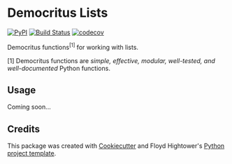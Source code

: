 # Democritus Lists

[![PyPI](https://img.shields.io/pypi/v/democritus-lists.svg)](https://pypi.python.org/pypi/democritus-lists)
[![Build Status](https://travis-ci.com/democritus-project/democritus-lists.svg?branch=master)](https://travis-ci.com/democritus-project/democritus-lists)
[![codecov](https://codecov.io/gh/democritus-project/democritus-lists/branch/master/graph/badge.svg?token=V0WOIXRGMM)](https://codecov.io/gh/democritus-project/democritus-lists)

Democritus functions<sup>[1]</sup> for working with lists.

[1] Democritus functions are <i>simple, effective, modular, well-tested, and well-documented</i> Python functions.

## Usage

Coming soon...

## Credits

This package was created with [Cookiecutter](https://github.com/audreyr/cookiecutter) and Floyd Hightower's [Python project template](https://github.com/fhightower-templates/python-project-template).
